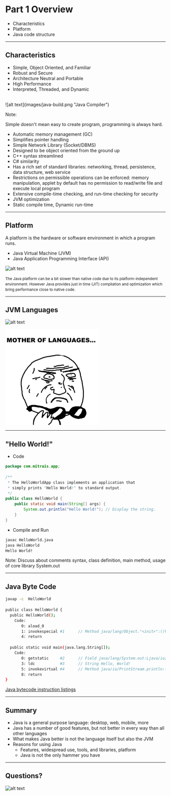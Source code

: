 # Part 1 Overview

- Characteristics
- Platform
- Java code structure

---

## Characteristics

- Simple, Object Oriented, and Familiar
- Robust and Secure
- Architecture Neutral and Portable
- High Performance
- Interpreted, Threaded, and Dynamic

<br>
![alt text](images/java-build.png "Java Compiler")

Note:

Simple doesn't mean easy to create program, programming is always hard.
- Automatic memory management (GC)
- Simplifies pointer handling
- Simple Network Library (Socket/DBMS)
- Designed to be object oriented from the ground up
- C++ syntax streamlined
- C# similarity
- Has a rich set of standard libraries: networking, thread, persistence, data structure, web service
- Restrictions on permissible operations can be enforced: memory manipulation, applet by default has no permission to read/write file and execute local program
- Extensive compile-time checking, and run-time checking for security
- JVM optimization
- Static compile time, Dynamic run-time

---

## Platform

A platform is the hardware or software environment in which a program runs.

- Java Virtual Machine (JVM)
- Java Application Programming Interface (API)

![alt text](images/getStarted-jvm.gif "Java Platform")

<small>The Java platform can be a bit slower than native code due to its platform-independent environment. However Java provides just in time (JIT) compilation and optimization which bring performance close to native code.</small>

---

## JVM Languages

![alt text](images/jvm-languages.png "JVM Languages") <!-- .element: width="70%" -->

![alt text](images/mother-of-lang.png "Maven Structure") <!-- .element: class="fragment bottom-left" -->


---

## "Hello World!"

- Code <!-- .element: class="fa-code" -->

```java
package com.mitrais.app;

/**
 * The HelloWorldApp class implements an application that
 * simply prints "Hello World!" to standard output.
 */
public class HelloWorld {
    public static void main(String[] args) {
        System.out.println("Hello World!"); // Display the string.
    }
}
```

- Compile and Run <!-- .element: class="fa-code" -->

```bash
javac HelloWorld.java
java HelloWorld
Hello World!
```

Note:
Discuss about comments syntax, class definition, main method, usage of core library System.out

---

## Java Byte Code

```bash
javap -c  HelloWorld

public class HelloWorld {
  public HelloWorld();
    Code:
       0: aload_0
       1: invokespecial #1      // Method java/lang/Object."<init>":()V
       4: return

  public static void main(java.lang.String[]);
    Code:
       0: getstatic     #2      // Field java/lang/System.out:Ljava/io/PrintStream;
       3: ldc           #3      // String Hello, World!
       5: invokevirtual #4      // Method java/io/PrintStream.println:(Ljava/lang/String;)V
       8: return
}
```

[Java bytecode instruction listings](https://en.wikipedia.org/wiki/Java_bytecode_instruction_listings)

---

## Summary

- Java is a general purpose language: desktop, web, mobile, more
- Java has a number of good features, but not better in every way than all other languages
- What makes Java better is not the language itself but also the JVM
- Reasons for using Java
  - Features, widespread use, tools, and libraries, platform
  - Java is not the only hammer you have

---

## Questions?

![alt text](images/duke-wave.png "Duke Waving") <!-- .element: height="400px" -->
